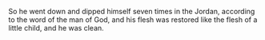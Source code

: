 So he went down and dipped himself seven times in the Jordan, according to the word of the man of God, and his flesh was restored like the flesh of a little child, and he was clean.
